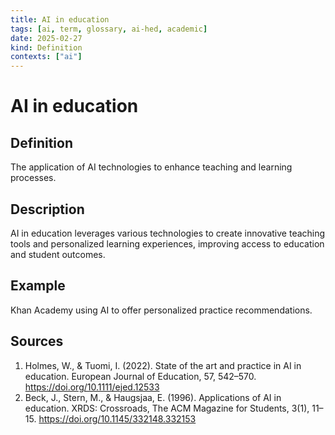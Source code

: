 ```yaml
---
title: AI in education
tags: [ai, term, glossary, ai-hed, academic]
date: 2025-02-27
kind: Definition
contexts: ["ai"]
---
```


# AI in education

## Definition
The application of AI technologies to enhance teaching and learning processes.

## Description
AI in education leverages various technologies to create innovative teaching tools and personalized learning experiences, improving access to education and student outcomes.

## Example
Khan Academy using AI to offer personalized practice recommendations.

## Sources
1. Holmes, W., & Tuomi, I. (2022). State of the art and practice in AI in education. European Journal of Education, 57, 542–570. https://doi.org/10.1111/ejed.12533
2. Beck, J., Stern, M., & Haugsjaa, E. (1996). Applications of AI in education. XRDS: Crossroads, The ACM Magazine for Students, 3(1), 11–15. https://doi.org/10.1145/332148.332153 
